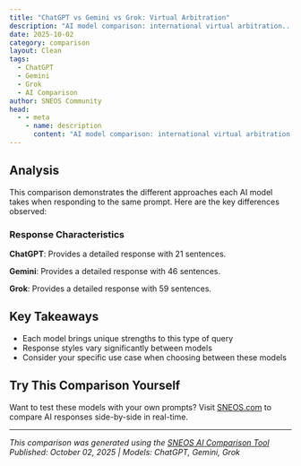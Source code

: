 ```yaml
---
title: "ChatGPT vs Gemini vs Grok: Virtual Arbitration"
description: "AI model comparison: international virtual arbitration..."
date: 2025-10-02
category: comparison
layout: Clean
tags:
  - ChatGPT
  - Gemini
  - Grok
  - AI Comparison
author: SNEOS Community
head:
  - - meta
    - name: description
      content: "AI model comparison: international virtual arbitration..."
---
```


<ChatComparison
  title="ChatGPT vs Gemini vs Grok: Virtual Arbitration"
  prompt="international virtual arbitration"
  :responses='{
    "ChatGPT": "International virtual arbitration refers to the process of resolving disputes between parties from different countries through arbitration conducted online, rather than through traditional in-person hearings. This method leverages digital technologies such as video conferencing, electronic document submission, and online case management systems to facilitate the arbitration process remotely.\n\n### Key Features of International Virtual Arbitration\n- **Cross-border Dispute Resolution:** Deals with disputes involving parties from different jurisdictions.\n- **Online Hearings:** Oral arguments, witness examinations, and meetings are conducted via video conferencing platforms.\n- **Electronic Evidence Submission:** Parties submit and share documents electronically.\n- **Flexible Scheduling:** Enables hearings and procedural steps to be scheduled more flexibly across time zones.\n- **Cost and Time Efficiency:** Reduces travel expenses and logistical delays associated with in-person hearings.\n- **Use of Arbitration Institutions:** Many institutions (e.g., ICC, LCIA, SIAC) have adapted their rules to facilitate virtual hearings.\n\n### Benefits\n- Accessibility despite travel restrictions or pandemic scenarios.\n- Greater convenience for parties, witnesses, and arbitrators.\n- Potentially faster resolution of disputes.\n\n### Challenges\n- Technical issues such as connectivity problems.\n- Security and confidentiality concerns.\n- Ensuring fair participation of all parties across different time zones.\n- Managing complex evidentiary procedures remotely.\n\n### Legal Framework\n- Most international arbitration rules have been amended or updated to accommodate virtual hearings.\n- Parties can agree in their arbitration agreements to conduct hearings virtually.\n- National laws generally support arbitration autonomy, allowing procedural flexibilities.\n\n### Notable Arbitration Institutions Supporting Virtual Arbitration\n- International Chamber of Commerce (ICC)\n- London Court of International Arbitration (LCIA)\n- Singapore International Arbitration Centre (SIAC)\n- Hong Kong International Arbitration Centre (HKIAC)\n- American Arbitration Association (AAA)/International Centre for Dispute Resolution (ICDR)\n\n---\n\nIf you would like, I can provide more details on how to conduct international virtual arbitration, or key considerations to keep in mind.",
    "Gemini": "International virtual arbitration refers to the use of technology to conduct international commercial or treaty arbitration proceedings remotely, rather than requiring physical in-person meetings. This involves using video conferencing, document sharing platforms, and other digital tools to manage the entire arbitration process, from initial submissions to witness testimony and final hearings.\n\nHere\u0027s a more detailed breakdown of what it entails and its key aspects:\n\n**Key Elements of International Virtual Arbitration:**\n\n*   **Online Filing and Submission of Documents:** Parties submit pleadings, evidence, and other documents electronically through secure online platforms.\n*   **Video Conferencing:** Hearings, including witness examinations and oral arguments, are conducted via video conferencing. Platforms like Zoom, Teams, Webex, or specialized arbitration platforms are commonly used.\n*   **Electronic Evidence Management:** Evidence is managed and presented digitally, using tools for annotation, organization, and easy access.\n*   **Secure Communication:** Secure communication channels are used for all correspondence and information exchange between the parties, the arbitrators, and the administering institution (if any).\n*   **Electronic Signature:** Electronic signatures are used to authenticate documents and agreements.\n*   **Virtual Meeting Rooms/Breakout Rooms:**  Participants often use virtual breakout rooms to hold private discussions amongst their teams.\n*   **Remote Witness Testimony:** Witnesses can provide testimony remotely, often with safeguards in place to ensure their identity and integrity (e.g., remote proctoring).\n*   **Electronic Award:** The final award is issued and delivered electronically.\n\n**Advantages of International Virtual Arbitration:**\n\n*   **Cost Savings:** Significantly reduces travel and accommodation expenses for parties, arbitrators, and witnesses.\n*   **Increased Efficiency:** Streamlines the arbitration process, potentially leading to faster resolution of disputes.  Document management and communication are often more efficient.\n*   **Greater Accessibility:**  Allows parties and arbitrators from anywhere in the world to participate, regardless of geographical limitations.  Improves access to justice for parties with limited resources.\n*   **Environmental Benefits:** Reduces the carbon footprint associated with travel.\n*   **Flexibility:** Offers greater flexibility in scheduling and managing the arbitration process.\n*   **Business Continuity:** Allows arbitration to proceed even during times of travel restrictions or other disruptions (as demonstrated during the COVID-19 pandemic).\n\n**Challenges of International Virtual Arbitration:**\n\n*   **Technical Issues:** Reliance on technology can be problematic if there are connectivity issues, hardware malfunctions, or software compatibility problems.\n*   **Data Security and Privacy:** Ensuring the security and confidentiality of sensitive information is crucial.  Concerns about hacking, data breaches, and compliance with data protection regulations (like GDPR) need careful consideration.\n*   **Witness Examination Concerns:** Difficulties in assessing witness demeanor and credibility remotely.  Ensuring the integrity of the witness testimony (e.g., preventing coaching) can be challenging.\n*   **Jurisdictional Issues:**  Questions may arise about the location of the arbitration and the applicable law, particularly in cases involving cross-border disputes.\n*   **Enforcement of Awards:** Potential challenges in enforcing awards if the arbitral process is perceived as not meeting due process requirements.\n*   **Digital Divide:** Unequal access to technology and internet connectivity can create disadvantages for some parties.\n*   **Cultural Differences:** Communication styles and expectations can vary across cultures, and these differences may be amplified in a virtual setting.\n*   **Cybersecurity Risks:**  The increased reliance on digital platforms raises concerns about cybersecurity risks, such as hacking and data breaches.\n\n**Addressing the Challenges:**\n\n*   **Clear Procedural Rules:**  Arbitration institutions and parties should adopt clear procedural rules that address the specific challenges of virtual arbitration.\n*   **Technology Training:** Providing training and support to parties, arbitrators, and witnesses on the use of technology.\n*   **Robust Security Measures:** Implementing robust security measures to protect data and prevent unauthorized access.\n*   **Witness Protocols:**  Establishing clear protocols for remote witness examination, including measures to ensure identity verification and prevent coaching.\n*   **Careful Case Management:**  Arbitrators should actively manage the arbitration process to ensure fairness and efficiency.\n*   **Backup Plans:**  Having backup plans in place in case of technical failures.\n*   **Consideration of Time Zones:** Being mindful of time zone differences when scheduling hearings.\n\n**Arbitration Institutions and Virtual Arbitration:**\n\nLeading international arbitration institutions, such as the ICC (International Chamber of Commerce), LCIA (London Court of International Arbitration), SIAC (Singapore International Arbitration Centre), HKIAC (Hong Kong International Arbitration Centre), and ICDR (International Centre for Dispute Resolution), have adapted their rules and procedures to accommodate virtual arbitration. They have also issued guidance notes and best practices to help parties and arbitrators navigate the challenges of virtual proceedings.\n\n**The Future of International Virtual Arbitration:**\n\nInternational virtual arbitration is likely to become even more prevalent in the future. The advantages of cost savings, efficiency, and accessibility are compelling, and as technology continues to evolve, many of the challenges associated with virtual proceedings will be mitigated.\n\n**In summary, international virtual arbitration is a modern approach to resolving international disputes that leverages technology to conduct the arbitration process remotely. While it offers many benefits, it is essential to address the potential challenges to ensure fairness, efficiency, and enforceability of the arbitral award.**\n",
    "Grok": "International virtual arbitration, also referred to as online arbitration or e-arbitration, is a form of alternative dispute resolution (ADR) conducted through digital platforms, allowing parties from different countries to resolve disputes without the need for physical presence in a specific location. It combines the principles of international arbitration with the convenience and accessibility of virtual technology. This method has gained popularity due to globalization, advancements in technology, and the need for cost-effective and efficient dispute resolution mechanisms, especially post-COVID-19 when remote interactions became more normalized.\n\n### Key Features of International Virtual Arbitration\n1. **Digital Platform**: Proceedings are conducted via video conferencing tools (e.g., Zoom, Microsoft Teams), online case management systems, and other virtual communication technologies.\n2. **Cross-Border Nature**: It typically involves parties, arbitrators, and legal representatives from different jurisdictions, addressing disputes arising from international contracts or transactions.\n3. **Flexibility**: Parties can participate from anywhere in the world, reducing travel costs and logistical challenges.\n4. **Enforceability**: Awards issued in international virtual arbitration are generally enforceable under international frameworks like the New York Convention (1958), provided the process adheres to agreed rules and due process.\n5. **Confidentiality**: Like traditional arbitration, virtual arbitration often ensures privacy and confidentiality through secure platforms and protocols.\n\n### Legal and Procedural Framework\nInternational virtual arbitration is governed by a combination of arbitration rules, national laws, and international conventions:\n- **Arbitration Rules**: Many arbitration institutions, such as the International Chamber of Commerce (ICC), London Court of International Arbitration (LCIA), and Singapore International Arbitration Centre (SIAC), have updated their rules to accommodate virtual proceedings. For example:\n  - ICC Arbitration Rules (2021) allow for remote hearings unless parties object.\n  - LCIA Rules (2020) provide for electronic communication and virtual hearings as a default option.\n- **National Laws**: The legal framework of the seat of arbitration (if any) and the laws of the enforcing jurisdiction play a role in determining the validity of virtual arbitration.\n- **New York Convention**: Ensures the recognition and enforcement of arbitral awards across 169 signatory countries, applicable to virtual awards if procedural fairness is maintained.\n\n### Advantages of International Virtual Arbitration\n1. **Cost-Effectiveness**: Eliminates travel and venue costs for parties, lawyers, and arbitrators.\n2. **Time Efficiency**: Scheduling is easier across time zones, and hearings can be conducted without delays caused by travel.\n3. **Accessibility**: Allows participation from remote or less accessible locations, promoting inclusivity.\n4. **Environmental Benefits**: Reduces carbon footprint by minimizing travel.\n5. **Technological Tools**: Use of e-discovery, real-time transcription, and document-sharing platforms enhances efficiency.\n\n### Challenges of International Virtual Arbitration\n1. **Technology Dependence**: Reliance on stable internet connections and secure platforms; technical glitches can disrupt proceedings.\n2. **Security and Confidentiality Risks**: Cybersecurity threats, hacking, or data breaches may compromise sensitive information.\n3. **Procedural Fairness**: Ensuring all parties have equal access to technology and can participate fully (e.g., overcoming language barriers or disabilities).\n4. **Enforceability Concerns**: Some jurisdictions may question the validity of virtual hearings if local laws require physical presence or if due process is perceived as compromised.\n5. **Human Interaction**: Lack of face-to-face communication may affect the assessment of witness credibility or negotiation dynamics.\n\n### Best Practices for International Virtual Arbitration\nTo address challenges and ensure a smooth process, the following practices are recommended:\n- **Agreement on Virtual Format**: Parties should explicitly agree to virtual arbitration in their arbitration clause or through subsequent consent.\n- **Selection of Platform**: Use secure, reliable, and user-friendly platforms with end-to-end encryption.\n- **Procedural Protocols**: Establish clear rules for virtual hearings, including time zone accommodations, recording policies, and handling of technical issues.\n- **Cybersecurity Measures**: Implement strong data protection measures and train participants on secure usage.\n- **Technical Support**: Ensure access to IT support during proceedings to address any disruptions.\n- **Cultural and Linguistic Considerations**: Provide interpretation services and account for cultural differences in communication.\n\n### Notable Platforms and Institutions Supporting Virtual Arbitration\n- **Modria**: An online dispute resolution platform designed for e-arbitration and mediation.\n- **eBay Resolution Center**: Resolves millions of disputes annually using automated online tools, though not strictly arbitration.\n- **ICC Digital Tools**: The ICC offers virtual hearing services and case management platforms.\n- **LCIA and SIAC**: Both provide guidelines and support for virtual hearings under their rules.\n- **AAA-ICDR**: The American Arbitration Association-International Centre for Dispute Resolution has protocols for virtual arbitration.\n\n### Future of International Virtual Arbitration\nThe rise of virtual arbitration is likely to continue as technology evolves. Innovations like artificial intelligence (AI) for case management, blockchain for secure document storage, and virtual reality (VR) for immersive hearings may further transform the field. However, harmonizing legal standards across jurisdictions and addressing digital divides will be critical to ensuring fairness and accessibility.\n\nIn conclusion, international virtual arbitration offers a modern, efficient solution for resolving cross-border disputes, balancing convenience with the principles of fairness and enforceability. Parties engaging in such processes should carefully draft arbitration agreements, select reputable institutions, and adopt best practices to mitigate risks. If you have a specific case or context in mind, feel free to provide more details for tailored guidance!"
  }'
  published-date="00:18"
/>

## Analysis

This comparison demonstrates the different approaches each AI model takes when responding to the same prompt. Here are the key differences observed:

### Response Characteristics

**ChatGPT**: Provides a detailed response with 21 sentences. 

**Gemini**: Provides a detailed response with 46 sentences. 

**Grok**: Provides a detailed response with 59 sentences. 

## Key Takeaways

- Each model brings unique strengths to this type of query
- Response styles vary significantly between models
- Consider your specific use case when choosing between these models

## Try This Comparison Yourself

Want to test these models with your own prompts? Visit [SNEOS.com](https://sneos.com) to compare AI responses side-by-side in real-time.

---

*This comparison was generated using the [SNEOS AI Comparison Tool](https://sneos.com)*
*Published: October 02, 2025 | Models: ChatGPT, Gemini, Grok*
